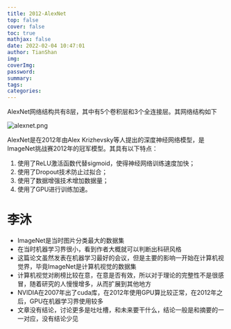 ```yaml
---
title: 2012-AlexNet
top: false
cover: false
toc: true
mathjax: false
date: 2022-02-04 10:47:01
author: TianShan
img:
coverImg:
password:
summary:
tags:
categories:
---
```


AlexNet网络结构共有8层，其中有5个卷积层和3个全连接层。其网络结构如下

![alexnet.png](https://blog95.oss-cn-beijing.aliyuncs.com/CNN/alexnet.png)


AlexNet是在2012年由Alex Krizhevsky等人提出的深度神经网络模型，是ImageNet挑战赛2012年的冠军模型。其具有以下特点：

1.  使用了ReLU激活函数代替sigmoid，使得神经网络训练速度加快；
2.  使用了Dropout技术防止过拟合；
3.  使用了数据增强技术增加数据量；
4.  使用了GPU进行训练加速。



# 李沐

- ImageNet是当时图片分类最大的数据集
- 在当时机器学习界很小，看到作者大概就可以判断出科研风格
- 这篇论文虽然发表在机器学习最好的会议，但是主要的影响一开始在计算机视觉界，毕竟ImageNet是计算机视觉的数据集
- 计算机视觉对刷榜比较在意，在意是否有效，所以对于理论的完整性不是很感冒，随着研究的人慢慢增多，从而扩展到其他地方
- NVIDIA在2007年出了cuda库，在2012年使用GPU算比较正常，在2012年之后，GPU在机器学习界使用较多
- 文章没有结论，讨论更多是吐吐槽，和未来要干什么，结论一般是和摘要的一一对应，没有结论少见